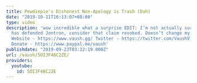 ```yaml
---
title: Pewdiepie's Dishonest Non-Apology is Trash (Duh)
date: "2019-10-11T16:13:07+08:00"
type: video
description: 'wow incredible what a surprise EDIT: I’m not actually sure of Pewds
  has defended Jontron, consider that claim revoked. Doesn’t change my broader argument.
  Website - https://www.vaush.gg/ Twitter - https://twitter.com/VaushV Patreon - https://www.patreon.com/vaush
  Donate - https://www.paypal.me/vaush'
publishdate: "2019-09-23T03:12:19.000Z"
url: /vaush/5OI3F46C2ZE/
providers:
  youtube:
    id: 5OI3F46C2ZE
---
```

